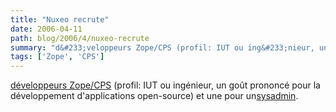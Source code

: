 ```yaml
---
title: "Nuxeo recrute"
date: 2006-04-11
path: blog/2006/4/nuxeo-recrute
summary: "d&#233;veloppeurs Zope/CPS (profil: IUT ou ing&#233;nieur, un go&#251;t prononc&#233; pour la d&#233;veloppement d'applications open-source) et une pour unsysadmin."
tags: ['Zope', 'CPS']
---
```


<a href="http://fr.lolix.org/search/offre/offre.php3?id=5560">d&#233;veloppeurs Zope/CPS</a> (profil: IUT ou ing&#233;nieur, un go&#251;t prononc&#233; pour la d&#233;veloppement d'applications open-source) et une pour un<a href="http://fr.lolix.org/search/offre/offre.php3?id=5561">sysadmin</a>. 


